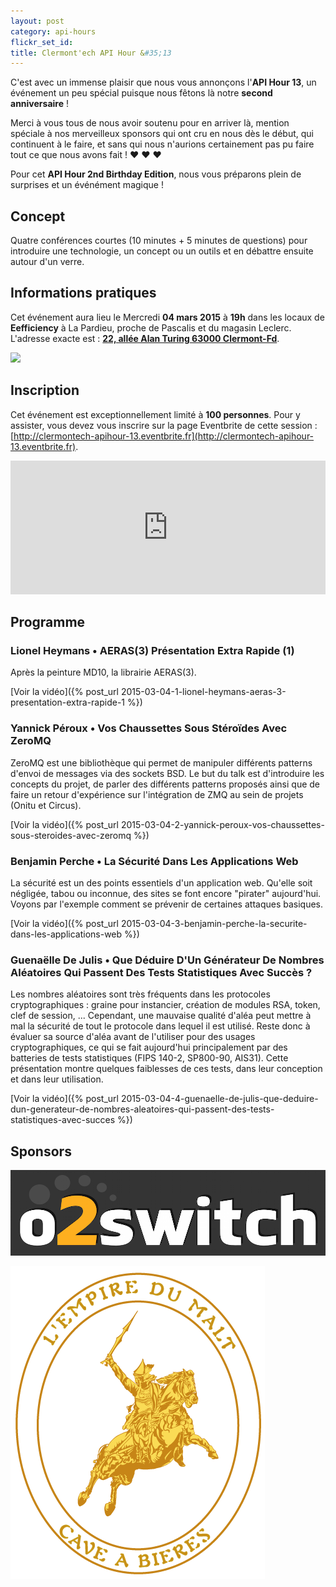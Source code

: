 ```yaml
---
layout: post
category: api-hours
flickr_set_id:
title: Clermont'ech API Hour &#35;13
---
```


C'est avec un immense plaisir que nous vous annonçons l'**API Hour 13**, un
événement un peu spécial puisque nous fêtons là notre **second anniversaire** !

Merci à vous tous de nous avoir soutenu pour en arriver là, mention spéciale à
nos merveilleux sponsors qui ont cru en nous dès le début, qui continuent à le
faire, et sans qui nous n'aurions certainement pas pu faire tout ce que nous
avons fait ! &hearts; &hearts; &hearts;

Pour cet **API Hour 2nd Birthday Edition**, nous vous préparons plein de
surprises et un événément magique !

## Concept

Quatre conférences courtes (10 minutes + 5 minutes de questions) pour
introduire une technologie, un concept ou un outils et en débattre ensuite
autour d'un verre.

## Informations pratiques

Cet événement aura lieu le Mercredi **04 mars 2015** à **19h** dans les locaux de
**Eefficiency** à La Pardieu, proche de Pascalis et du magasin Leclerc.
L'adresse exacte est : [**22, allée Alan Turing 63000
Clermont-Fd**](https://www.google.com/maps/place/22+All%C3%A9e+Alan+Turing/@45.7590795,3.1301792,17z).

[![](http://maps.googleapis.com/maps/api/staticmap?size=600x400&sensor=false&markers=color:red|45.7590795,3.1301792)](https://www.google.com/maps/place/22+All%C3%A9e+Alan+Turing/@45.7590795,3.1301792,17z)

## Inscription

Cet événement est exceptionnellement limité à **100 personnes**. Pour y
assister, vous devez vous inscrire sur la page Eventbrite de cette session :
[http://clermontech-apihour-13.eventbrite.fr](http://clermontech-apihour-13.eventbrite.fr).

<iframe src="http://www.eventbrite.com/tickets-external?eid=15813184661&amp;ref=etckt&amp;v=2" frameborder="0" height="214" width="100%" vspace="0" hspace="0" marginheight="5" marginwidth="5" scrolling="auto" allowtransparency="true">Clermont'ech Eventbrite</iframe>

## Programme

### Lionel Heymans • AERAS(3) Présentation Extra Rapide (1)

Après la peinture MD10, la librairie AERAS(3).

[Voir la vidéo]({% post_url 2015-03-04-1-lionel-heymans-aeras-3-presentation-extra-rapide-1 %})

### Yannick Péroux • Vos Chaussettes Sous Stéroïdes Avec ZeroMQ

ZeroMQ est une bibliothèque qui permet de manipuler différents patterns d'envoi
de messages via des sockets BSD. Le but du talk est d'introduire les concepts
du projet, de parler des différents patterns proposés ainsi que de faire un
retour d'expérience sur l'intégration de ZMQ au sein de projets (Onitu et
Circus).

[Voir la vidéo]({% post_url 2015-03-04-2-yannick-peroux-vos-chaussettes-sous-steroides-avec-zeromq %})

### Benjamin Perche • La Sécurité Dans Les Applications Web

La sécurité est un des points essentiels d'un application web. Qu'elle soit
négligée, tabou ou inconnue, des sites se font encore "pirater" aujourd'hui.
Voyons par l'exemple comment se prévenir de certaines attaques basiques.

[Voir la vidéo]({% post_url 2015-03-04-3-benjamin-perche-la-securite-dans-les-applications-web %})

### Guenaëlle De Julis • Que Déduire D'Un Générateur De Nombres Aléatoires Qui Passent Des Tests Statistiques Avec Succès ?

Les nombres aléatoires sont très fréquents dans les protocoles cryptographiques
: graine pour instancier, création de modules RSA, token, clef de session, ...
Cependant, une mauvaise qualité d'aléa  peut mettre à mal la sécurité de tout
le protocole dans lequel il est utilisé. Reste donc à évaluer sa source d'aléa
avant de l'utiliser pour des usages cryptographiques, ce qui se fait
aujourd'hui principalement par des batteries de tests statistiques (FIPS 140-2,
SP800-90, AIS31).  Cette présentation montre quelques faiblesses de ces tests,
dans leur conception et dans leur utilisation.

[Voir la vidéo]({% post_url 2015-03-04-4-guenaelle-de-julis-que-deduire-dun-generateur-de-nombres-aleatoires-qui-passent-des-tests-statistiques-avec-succes %})

## Sponsors

[![](/images/o2switch.png)](http://www.o2switch.fr/)

[![](/images/logo-empire-du-malt.png)](http://www.lempiredumalt.fr/)
